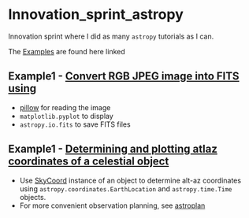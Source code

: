 # Innovation_sprint_astropy

Innovation sprint where I did as many `astropy` tutorials as I can.

The [Examples](https://docs.astropy.org/en/stable/generated/examples/index.html) are found here linked

## Example1 - [Convert RGB JPEG image into FITS using](https://docs.astropy.org/en/stable/generated/examples/io/split-jpeg-to-fits.html#sphx-glr-generated-examples-io-split-jpeg-to-fits-py)
  - [pillow](https://python-pillow.org)  for reading the image
  - `matplotlib.pyplot` to display
  - `astropy.io.fits` to save FITS files

## Example1 - [Determining and plotting atlaz coordinates of a celestial object](https://docs.astropy.org/en/stable/generated/examples/coordinates/plot_obs-planning.html#sphx-glr-generated-examples-coordinates-plot-obs-planning-py)
  - Use [SkyCoord](https://docs.astropy.org/en/stable/api/astropy.coordinates.SkyCoord.html#astropy.coordinates.SkyCoord) instance of an object to determine alt-az coordinates using `astropy.coordinates.EarthLocation` and `astropy.time.Time` objects.
  - For more convenient observation planning, see [astroplan](https://astroplan.readthedocs.io/en/latest/)
  